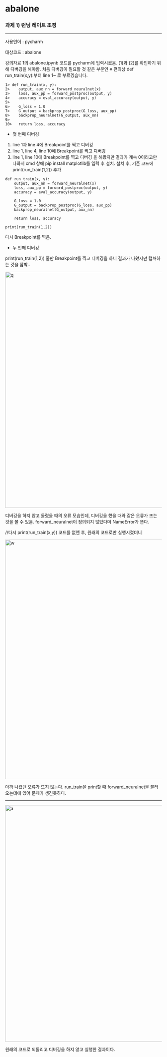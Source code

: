 # abalone

### 과제 1) 런닝 레이트 조정
---

사용언어 : pycharm

대상코드 : abalone

강의자료 1의 abalone.ipynb 코드를 pycharm에 입력시켰음. (1)과 (2)를 확인하기 위해 디버깅을 해야함. 처음 디버깅이 필요할 것 같은 부분인
※ 편의상 def run_train(x,y):부터 line 1~ 로 부르겠습니다.


```
1> def run_train(x, y):
2>    output, aux_nn = forward_neuralnet(x)
3>    loss, aux_pp = forward_postproc(output, y)
4>    accuracy = eval_accuracy(output, y)
5>
6>    G_loss = 1.0
7>    G_output = backprop_postproc(G_loss, aux_pp)
8>    backprop_neuralnet(G_output, aux_nn)
9>
10>   return loss, accuracy
```  
* 첫 번째 디버깅
1) line 1과 line 4에 Breakpoint를 찍고 디버깅
2) line 1, line 4, line 10에 Breakpoint를 찍고 디버깅
3) line 1, line 10에 Breakpoint를 찍고 디버깅
을 해봤지만 결과가 계속 0이라고만 나와서 cmd 창에 pip install matplotlib를 입력 후 설치.
설치 후, 기존 코드에 print(run_train(1,2)) 추가

```
def run_train(x, y):
    output, aux_nn = forward_neuralnet(x)
    loss, aux_pp = forward_postproc(output, y)
    accuracy = eval_accuracy(output, y)

    G_loss = 1.0
    G_output = backprop_postproc(G_loss, aux_pp)
    backprop_neuralnet(G_output, aux_nn)

    return loss, accuracy

print(run_train(1,2))
```
다시 Breakpoint를 찍음.

* 두 번째 디버깅
  
print(run_train(1,2)) 줄만 Breakpoint를 찍고 디버깅을 하니 결과가 나왔지만 캡쳐하는 것을 깜박..

<img width="756" alt="q" src="https://github.com/myoungse/DeepLearning/assets/106461144/31c6375c-a0dc-42a1-8ff5-5e56429a237a">

디버깅을 하지 않고 돌렸을 때의 오류 모습인데, 디버깅을 했을 때와 같은 오류가 뜨는 것을 볼 수 있음.
forward_neuralnet이 정의되지 않았다며 NameError가 뜬다.

//다시 print(run_train(x,y)) 코드를 없앤 후, 원래의 코드로만 실행시켰더니

<img width="767" alt="w" src="https://github.com/myoungse/DeepLearning/assets/106461144/c56501d6-4f7d-4697-9cc0-2d10ce57d1a1">

아까 나왔던 오류가 뜨지 않는다. run_train을 print할 때 forward_neuralnet을 불러오는데에 있어 문제가 생긴듯하다.

---

<img width="758" alt="a" src="https://github.com/myoungse/DeepLearning/assets/106461144/8673973c-3a4b-41f4-bf67-4c6ce9c8f605">

원래의 코드로 되돌리고 디버깅을 하지 않고 실행한 결과이다.
